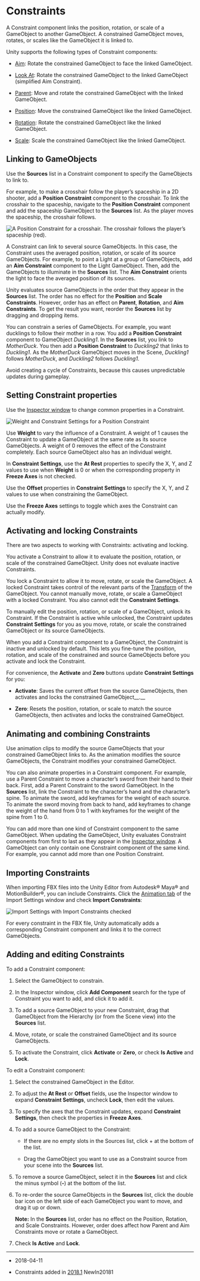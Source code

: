 # Constraints

A Constraint component links the position, rotation, or scale of a GameObject to another GameObject. A constrained GameObject moves, rotates, or scales like the GameObject it is linked to.

Unity supports the following types of Constraint components:

* [Aim](class-AimConstraint): Rotate the constrained GameObject to face the linked GameObject.

* [Look At](class-LookAtConstraint): Rotate the constrained GameObject to the linked GameObject (simplified Aim Constraint).

* [Parent](class-ParentConstraint): Move and rotate the constrained GameObject with the linked GameObject.

* [Position](class-PositionConstraint): Move the constrained GameObject like the linked GameObject.

* [Rotation](class-RotationConstraint): Rotate the constrained GameObject like the linked GameObject.

* [Scale](class-ScaleConstraint): Scale the constrained GameObject like the linked GameObject.

## Linking to GameObjects

Use the __Sources__ list in a Constraint component to specify the GameObjects to link to.

For example, to make a crosshair follow the player’s spaceship in a 2D shooter, add a __Position Constraint__ component to the crosshair. To link the crosshair to the spaceship, navigate to the __Position Constraint__ component and add the spaceship GameObject to the __Sources__ list. As the player moves the spaceship, the crosshair follows.

![A Position Constraint for a crosshair. The crosshair follows the player’s spaceship (red).](../uploads/Main/ConstraintSourceLinking.png)

A Constraint can link to several source GameObjects. In this case, the Constraint uses the averaged position, rotation, or scale of its source GameObjects. For example, to point a Light at a group of GameObjects, add an __Aim Constraint__ component to the Light GameObject. Then, add the GameObjects to illuminate in the __Sources__ list. The __Aim Constraint__ orients the light to face the averaged position of its sources.

Unity evaluates source GameObjects in the order that they appear in the __Sources__ list. The order has no effect for the __Position__ and __Scale Constraints__. However, order has an effect on __Parent__, __Rotation__, and __Aim Constraints__. To get the result you want, reorder the __Sources__ list by dragging and dropping items.

You can constrain a series of GameObjects. For example, you want ducklings to follow their mother in a row. You add a __Position Constraint__ component to GameObject _Duckling1_. In the __Sources__ list, you link to _MotherDuck_. You then add a __Position Constraint__ to _Duckling2_ that links to _Duckling1_. As the _MotherDuck_ GameObject moves in the Scene, _Duckling1_ follows _MotherDuck_, and _Duckling2_ follows _Duckling1_. 

Avoid creating a cycle of Constraints, because this causes unpredictable updates during gameplay. 

## Setting Constraint properties

Use the [Inspector window](UsingTheInspector) to change common properties in a Constraint. 


![Weight and Constraint Settings for a Position Constraint](../uploads/Main/ConstraintSettings.png)

Use __Weight__ to vary the influence of a Constraint. A weight of 1 causes the Constraint to update a GameObject at the same rate as its source GameObjects. A weight of 0 removes the effect of the Constraint completely. Each source GameObject also has an individual weight.

In __Constraint Settings__, use the __At Rest__ properties to specify the X, Y, and Z values to use when __Weight__ is 0 or when the corresponding property in __Freeze Axes__ is not checked.

Use the __Offset__ properties in __Constraint Settings__ to specify the X, Y, and Z values to use when constraining the GameObject. 

Use the __Freeze Axes__ settings to toggle which axes the Constraint can actually modify.

## Activating and locking Constraints

There are two aspects to working with Constraints: activating and locking. 

You activate a Constraint to allow it to evaluate the position, rotation, or scale of the constrained GameObject. Unity does not evaluate inactive Constraints. 

You lock a Constraint to allow it to move, rotate, or scale the GameObject. A locked Constraint takes control of the relevant parts of the [Transform](Transforms) of the GameObject. You cannot manually move, rotate, or scale a GameObject with a locked Constraint. You also cannot edit the __Constraint Settings__. 

To manually edit the position, rotation, or scale of a GameObject, unlock its Constraint. If the Constraint is active while unlocked, the Constraint updates __Constraint Settings__ for you as you move, rotate, or scale the constrained GameObject or its source GameObjects. 

When you add a Constraint component to a GameObject, the Constraint is inactive and unlocked by default. This lets you fine-tune the position, rotation, and scale of the constrained and source GameObjects before you activate and lock the Constraint.

For convenience, the __Activate__ and __Zero__ buttons update __Constraint Settings__ for you:

* __Activate__: Saves the current offset from the source GameObjects, then activates and locks the constrained GameObject__.__ 

* __Zero__: Resets the position, rotation, or scale to match the source GameObjects, then activates and locks the constrained GameObject. 

## Animating and combining Constraints

Use animation clips to modify the source GameObjects that your constrained GameObject links to. As the animation modifies the source GameObjects, the Constraint modifies your constrained GameObject.

You can also animate properties in a Constraint component. For example, use a Parent Constraint to move a character’s sword from their hand to their back. First, add a Parent Constraint to the sword GameObject. In the __Sources__ list, link the Constraint to the character’s hand and the character’s spine. To animate the sword, add keyframes for the weight of each source. To animate the sword moving from back to hand, add keyframes to change the weight of the hand from 0 to 1 with keyframes for the weight of the spine from 1 to 0.

You can add more than one kind of Constraint component to the same GameObject. When updating the GameObject, Unity evaluates Constraint components from first to last as they appear in the [Inspector window](UsingTheInspector). A GameObject can only contain one Constraint component of the same kind. For example, you cannot add more than one Position Constraint.

## Importing Constraints

When importing FBX files into the Unity Editor from Autodesk® Maya® and MotionBuilder®, you can include Constraints. Click the [Animation tab](class-AnimationClip) of the Import Settings window and check __Import Constraints__:

![Import Settings with Import Constraints checked](../uploads/Main/ConstraintImport.png)

For every constraint in the FBX file, Unity automatically adds a corresponding Constraint component and links it to the correct GameObjects. 

## Adding and editing Constraints

To add a Constraint component:

1. Select the GameObject to constrain.

2. In the Inspector window, click __Add Component__ search for the type of Constraint you want to add, and click it to add it.

3. To add a source GameObject to your new Constraint, drag that GameObject from the Hierarchy (or from the Scene view) into the __Sources__ list.

4. Move, rotate, or scale the constrained GameObject and its source GameObjects.

5. To activate the Constraint, click __Activate__ or __Zero__, or check __Is Active__ and __Lock__.

To edit a Constraint component:

1. Select the constrained GameObject in the Editor. 

2. To adjust the __At Rest__ or __Offset__ fields, use the Inspector window to expand __Constraint Settings__, uncheck __Lock__, then edit the values.

3. To specify the axes that the Constraint updates, expand __Constraint Settings__, then check the properties in __Freeze Axes__.

4. To add a source GameObject to the Constraint:

    * If there are no empty slots in the Sources list, click + at the bottom of the list.

    * Drag the GameObject you want to use as a Constraint source from your scene into the __Sources__ list. 

5. To remove a source GameObject, select it in the __Sources__ list and click the minus symbol (__-__) at the bottom of the list.

6. To re-order the source GameObjects in the __Sources__ list, click the double bar icon on the left side of each GameObject you want to move, and drag it up or down.

    __Note:__ In the __Sources__ list, order has no effect on the Position, Rotation, and Scale
    Constraints. However, order does affect how Parent and Aim Constraints move or rotate a
    GameObject.

7. Check __Is Active__ and __Lock__.

---

* <span class="page-edit"> 2018-04-11  <!-- include IncludeTextNewPageYesEdit --></span>

* <span class="page-history">Constraints added in [2018.1](https://docs.unity3d.com/2018.1/Documentation/Manual/30_search.html?q=newin20181) <span class="search-words">NewIn20181</span></span>